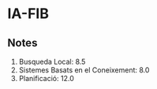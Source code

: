 # IA-FIB

## Notes

1. Busqueda Local: 8.5
2. Sistemes Basats en el Coneixement: 8.0
3. Planificació: 12.0
